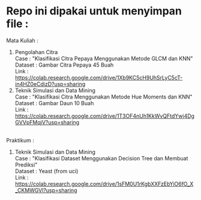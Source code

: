 # Repo ini dipakai untuk menyimpan file :

Mata Kuliah :

1. Pengolahan Citra
   <br>Case : "Klasifikasi Citra Pepaya Menggunakan Metode GLCM dan KNN"
   <br>Dataset : Gambar Citra Pepaya 45 Buah
   <br>Link : https://colab.research.google.com/drive/1Xb9KC5cH9UhSrLyC5cT-in4HZ0eCdizD?usp=sharing
2. Teknik Simulasi dan Data Mining
   <br>Case : "Klasifikasi Citra Menggunakan Metode Hue Moments dan KNN"
   <br>Dataset : Gambar Daun 10 Buah
   <br>Link : https://colab.research.google.com/drive/1T3OF4nUh1KkWvQFtdYwj4DgGVVpFMqjV?usp=sharing

<br>
Praktikum :

1. Teknik Simulasi dan Data Mining
   <br>Case : "Klasifikasi Dataset Menggunakan Decision Tree dan Membuat Prediksi"
   <br>Dataset : Yeast (from uci)
   <br>Link : https://colab.research.google.com/drive/1sFM0U1rKgbXXFzEbYiO6fO_X_CKMWGVl?usp=sharing
